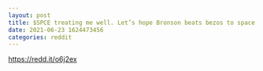 ```yaml
--- 
layout: post 
title: $SPCE treating me well. Let’s hope Bronson beats bezos to space. 
date: 2021-06-23 1624473456 
categories: reddit 
--- 
```

https://redd.it/o6j2ex